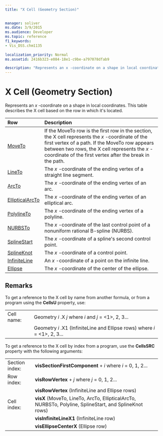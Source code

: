 ```yaml
---
title: "X Cell (Geometry Section)"
 
 
manager: soliver
ms.date: 3/9/2015
ms.audience: Developer
ms.topic: reference
f1_keywords:
- Vis_DSS.chm1135
 
localization_priority: Normal
ms.assetid: 2416b323-e084-18e1-c9be-a797078dfab9

description: "Represents an x -coordinate on a shape in local coordinates. This table describes the X cell based on the row in which it's located."
---
```


# X Cell (Geometry Section)

Represents an  *x*  -coordinate on a shape in local coordinates. This table describes the X cell based on the row in which it's located. 
  
|**Row**|**Description**|
|:-----|:-----|
|[MoveTo](moveto-row-geometry-section.md) <br/> | If the MoveTo row is the first row in the section, the X cell represents the  *x*  -coordinate of the first vertex of a path. If the MoveTo row appears between two rows, the X cell represents the  *x*  -coordinate of the first vertex after the break in the path.  <br/> |
|[LineTo](lineto-row-geometry-section.md) <br/> | The  *x*  -coordinate of the ending vertex of a straight line segment.  <br/> |
|[ArcTo](arcto-row-geometry-section.md) <br/> | The  *x*  -coordinate of the ending vertex of an arc.  <br/> |
|[EllipticalArcTo](ellipticalarcto-row-geometry-section.md) <br/> | The  *x*  -coordinate of the ending vertex of an elliptical arc.  <br/> |
|[PolylineTo](polylineto-row-geometry-section.md) <br/> | The  *x*  -coordinate of the ending vertex of a polyline.  <br/> |
|[NURBSTo](nurbsto-row-geometry-section.md) <br/> | The  *x*  -coordinate of the last control point of a nonuniform rational B-spline (NURBS).  <br/> |
|[SplineStart](splinestart-row-geometry-section.md) <br/> | The  *x*  -coordinate of a spline's second control point.  <br/> |
|[SplineKnot](splineknot-row-geometry-section.md) <br/> | The  *x*  -coordinate of a control point.  <br/> |
|[InfiniteLine](infiniteline-row-geometry-section.md) <br/> | An  *x*  -coordinate of a point on the infinite line.  <br/> |
|[Ellipse](ellipse-row-geometry-section.md) <br/> | The  *x*  -coordinate of the center of the ellipse.  <br/> |
   
## Remarks

To get a reference to the X cell by name from another formula, or from a program using the **CellsU** property, use: 
  
|||
|:-----|:-----|
| Cell name:  <br/> | Geometry  *i*  .X  *j*            where  *i*  and  *j*  = <1>, 2, 3...  <br/> |
|| Geometry  *i*  .X1 (InfiniteLine and Ellipse rows)            where  *i*  = <1>, 2, 3...  <br/> |
   
To get a reference to the X cell by index from a program, use the **CellsSRC** property with the following arguments: 
  
|||
|:-----|:-----|
| Section index:  <br/> |**visSectionFirstComponent** +  *i*            where  *i*  = 0, 1, 2...  <br/> |
| Row index:  <br/> |**visRowVertex** +  *j*            where  *j*  = 0, 1, 2...  <br/> |
||**visRowVertex** (InfiniteLine and Ellipse rows)  <br/> |
| Cell index:  <br/> |**visX** (MoveTo, LineTo, ArcTo, EllipticalArcTo, NURBSTo, Polyline, SplineStart, and SplineKnot rows)  <br/> |
||**visInfiniteLineX1** (InfiniteLine row)  <br/> |
||**visEllipseCenterX** (Ellipse row)  <br/> |
   

